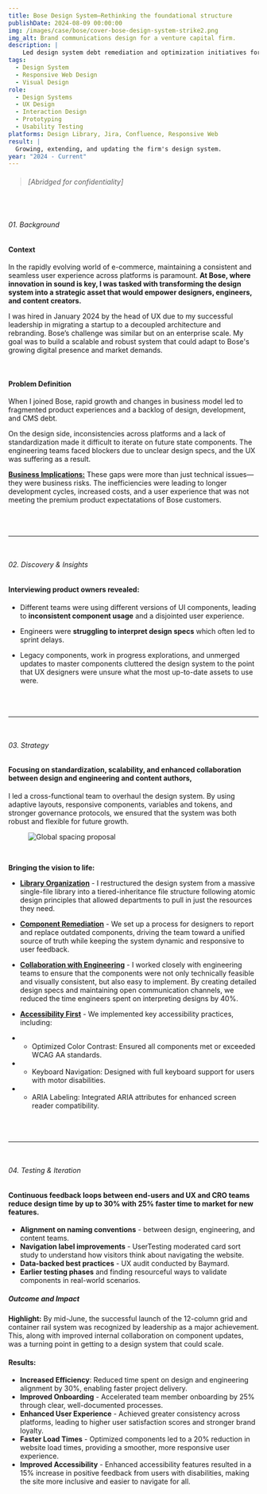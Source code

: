 ```yaml
---
title: Bose Design System—Rethinking the foundational structure
publishDate: 2024-08-09 00:00:00
img: /images/case/bose/cover-bose-design-system-strike2.png
img_alt: Brand communications design for a venture capital firm.
description: |
    Led design system debt remediation and optimization initiatives for Bose.com, collaborating closely with design, engineering, and content teams to address critical blockers and standardize components. 
tags:
  - Design System
  - Responsive Web Design
  - Visual Design
role:
  - Design Systems
  - UX Design
  - Interaction Design
  - Prototyping
  - Usability Testing
platforms: Design Library, Jira, Confluence, Responsive Web
result: |
  Growing, extending, and updating the firm's design system.  
year: "2024 - Current"
---
```

<style>
    h6 + h4 {
        margin-top:1rem !important;
    }
    h4 + ul, h4 + ul>p, p + ul {
        margin-top:0rem !important;
    }
    hr {
        width: 100%;
        margin: 4rem 0 3rem !important;
    }
    </style> 

> ###### [Abridged for confidentiality]

<br>


###### 01. Background
#### Context
In the rapidly evolving world of e-commerce, maintaining a consistent and seamless user experience across platforms is paramount. **At Bose, where innovation in sound is key, I was tasked with transforming the design system into a strategic asset that would empower designers, engineers, and content creators.**

I was hired in January 2024 by the head of UX due to my successful leadership in migrating a startup to a decoupled architecture and rebranding. Bose’s challenge was similar but on an enterprise scale. My goal was to build a scalable and robust system that could adapt to Bose's growing digital presence and market demands.

<br>

#### Problem Definition 

When I joined Bose, rapid growth and changes in business model led to fragmented product experiences and a backlog of design, development, and CMS debt. 

On the design side, inconsistencies across platforms and a lack of standardization made it difficult to iterate on future state components. The engineering teams faced blockers due to unclear design specs, and the UX was suffering as a result.

**<ins>Business Implications:</ins>** These gaps were more than just technical issues—they were business risks. The inefficiencies were leading to longer development cycles, increased costs, and a user experience that was not meeting the premium product expectatations of Bose customers.


<hr>


###### 02. Discovery & Insights

#### Interviewing product owners revealed:
- Different teams were using different versions of UI components, leading to **inconsistent component usage** and a disjointed user experience.

- Engineers were **struggling to interpret design specs** which often led to sprint delays.

- Legacy components, work in progress explorations, and unmerged updates to master components cluttered the design system to the point that UX designers were unsure what the most up-to-date assets to use were.

<hr>

###### 03. Strategy

#### Focusing on standardization, scalability, and enhanced collaboration between design and engineering and content authors,
I led a cross-functional team to overhaul the design system. By using adaptive layouts, responsive components, variables and tokens, and stronger governance protocols, we ensured that the system was both robust and flexible for future growth.

<figure><img src="/images/case/bose/global component spacing - initial sketch.png" alt="Global spacing proposal"></figure>

<br>

**Bringing the vision to life:**

- **<ins>Library Organization</ins>** - I restructured the design system from a massive single-file library into a tiered-inheritance file structure following atomic design principles that allowed departments to pull in just the resources they need.

- **<ins>Component Remediation</ins>** - We set up a process for designers to report and replace outdated components, driving the team toward a unified source of truth while keeping the system dynamic and responsive to user feedback.

- **<ins>Collaboration with Engineering</ins>** - I worked closely with engineering teams to ensure that the components were not only technically feasible and visually consistent, but also easy to implement. By creating detailed design specs and maintaining open communication channels, we reduced the time engineers spent on interpreting designs by 40%.

- **<ins>Accessibility First</ins>** - We implemented key accessibility practices, including:
- - Optimized Color Contrast: Ensured all components met or exceeded WCAG AA standards.
- - Keyboard Navigation: Designed with full keyboard support for users with motor disabilities.
- - ARIA Labeling: Integrated ARIA attributes for enhanced screen reader compatibility.

<hr>

###### 04. Testing & Iteration


#### Continuous feedback loops between end-users and UX and CRO teams reduce design time by up to 30% with 25% faster time to market for new features.
- **Alignment on naming conventions** - between design, engineering, and content teams.
- **Navigation label improvements** - UserTesting moderated card sort study to understand how visitors think about navigating the website.
- **Data-backed best practices** - UX audit conducted by Baymard.
- **Earlier testing phases** and finding resourceful ways to validate components in real-world scenarios.


##### Outcome and Impact

**Highlight:**
By mid-June, the successful launch of the 12-column grid and container rail system was recognized by leadership as a major achievement. This, along with improved internal collaboration on component updates, was a turning point in getting to a design system that could scale. 

#### Results:
- **Increased Efficiency**: Reduced time spent on design and engineering alignment by 30%, enabling faster project delivery.
- **Improved Onboarding** - Accelerated team member onboarding by 25% through clear, well-documented processes.
- **Enhanced User Experience** - Achieved greater consistency across platforms, leading to higher user satisfaction scores and stronger brand loyalty.
- **Faster Load Times** - Optimized components led to a 20% reduction in website load times, providing a smoother, more responsive user experience.
- **Improved Accessibility** - Enhanced accessibility features resulted in a 15% increase in positive feedback from users with disabilities, making the site more inclusive and easier to navigate for all.

